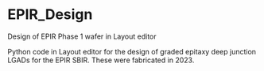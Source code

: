 # EPIR_Design
Design of EPIR Phase 1 wafer in Layout editor

Python code in Layout editor for the design of graded epitaxy deep junction LGADs for the EPIR SBIR. 
These were fabricated in 2023. 
